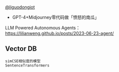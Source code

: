 


[@liguodongiot](https://github.com/liguodongiot)





- GPT-4+Midjourney零代码做「愤怒的南瓜」




LLM Powered Autonomous Agents：https://lilianweng.github.io/posts/2023-06-23-agent/




## Vector DB

```
simCSE相似度的模型
SentenceTransformers
```





